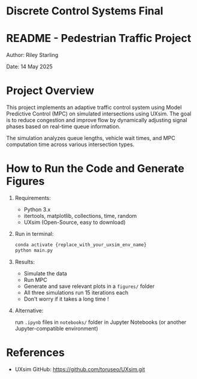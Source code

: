 # Discrete Control Systems Final

README - Pedestrian Traffic Project
===========================

Author: Riley Starling

Date: 14 May 2025

Project Overview
===========================

This project implements an adaptive traffic control system using Model Predictive Control (MPC) on simulated intersections using UXsim. The goal is to reduce congestion and improve flow by dynamically adjusting signal phases based on real-time queue information.

The simulation analyzes queue lengths, vehicle wait times, and MPC computation time across various intersection types.

How to Run the Code and Generate Figures
===========================

1. Requirements:
   - Python 3.x
   - itertools, matplotlib, collections, time, random
   - UXsim (Open-Source, easy to download)
              
   
2. Run in terminal:
   ```bash
   conda activate {replace_with_your_uxsim_env_name}
   python main.py
   
3. Results:
      - Simulate the data
      - Run MPC
      - Generate and save relevant plots in a `figures/` folder
      - All three simulations run 15 iterations each
      - Don't worry if it takes a long time !
    
4. Alternative:
   
   run `.ipynb` files in `notebooks/` folder in Jupyter Notebooks (or another Jupyter-compatible environment)

References
===========================

- UXsim GitHub: https://github.com/toruseo/UXsim.git
